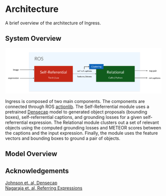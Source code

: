 # Architecture

A brief overview of the architecture of Ingress. 

## System Overview

![](../data/soft_arch.png)

Ingress is composed of two main components. The components are connected through ROS [actionlib](http://wiki.ros.org/actionlib). The Self-Referrential module uses a pretrained [Densecap](https://github.com/jcjohnson/densecap) model to generated object proposals (bounding boxes), self-referrential captions, and grounding losses for a given self-referrential expression. The Relational module clusters out a set of relevant objects using the computed grounding losses and METEOR scores between the captions and the input expression. Finally, the module uses the feature vectors and bounding boxes to ground a pair of objects.

## Model Overview

## Acknowledgements

[Johnson et. al, Densecap](https://github.com/jcjohnson/densecap)  
[Nagaraja et. al, Referring Expressions](https://github.com/varun-nagaraja/referring-expressions)